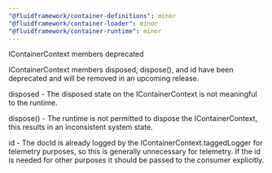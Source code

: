```yaml
---
"@fluidframework/container-definitions": minor
"@fluidframework/container-loader": minor
"@fluidframework/container-runtime": minor
---
```


IContainerContext members deprecated

IContainerContext members disposed, dispose(), and id have been deprecated and will be removed in an upcoming release.

disposed - The disposed state on the IContainerContext is not meaningful to the runtime.

dispose() - The runtime is not permitted to dispose the IContainerContext, this results in an inconsistent system state.

id - The docId is already logged by the IContainerContext.taggedLogger for telemetry purposes, so this is generally unnecessary for telemetry.  If the id is needed for other purposes it should be passed to the consumer explicitly.
